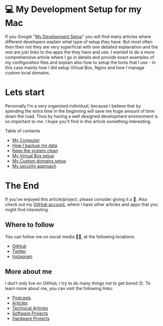 # 💻 My Development Setup for my Mac

If you Google "[My Development Setup](https://www.google.com/search?q=My+Development+Setup)" you will find many articles where different developers explain what type of setup they have. But most often then then not they are very superficial with one detailed explanation and the rest are just links to the apps the they have and use. I wanted to do a more comprehensive article where I go in details and provide exact examples of my configuration files and explain also how to setup the tools that I use - in this case mainly how I did setup Virtual Box, Nginx and how I manage custom local domains.

# Lets start

Personally I’m a very organized individual, because I believe that by spending the extra time in the beginning will save me huge amount of time down the road. Thus by having a well designed development environment is so important to me. I hope you'll find in this article something interesting.

Table of contents

- [My Computer](https://github.com/davidgatti/my-development-setup/tree/master/01_my_computer)
- [How I backup my data](https://github.com/davidgatti/my-development-setup/tree/master/02_backups)
- [Keep the system clean](https://github.com/davidgatti/my-development-setup/tree/master/03_empty_system)
- [My Virtual Box setup](https://github.com/davidgatti/my-development-setup/tree/master/04_virtual_box)
- [My Custom domains setup](https://github.com/davidgatti/my-development-setup/tree/master/05_custom_domains)
- [My security approach](https://github.com/davidgatti/my-development-setup/tree/master/06_my_security)

# The End

If you've enjoyed this article/project, please consider giving it a 🌟. Also check out my [GitHub account](https://github.com/davidgatti), where I have other articles and apps that you might find interesting.

## Where to follow

You can follow me on social media 🐙😇, at the following locations:

- [GitHub](https://github.com/davidgatti)
- [Twitter](https://twitter.com/dawidgatti)
- [Instagram](https://www.instagram.com/gattidavid/)

## More about me

I don’t only live on GitHub, I try to do many things not to get bored 🙃. To learn more about me, you can visit the following links:

- [Podcasts](http://david.gatti.pl/podcasts)
- [Articles](http://david.gatti.pl/articles)
- [Technical Articles](http://david.gatti.pl/technical_articles)
- [Software Projects](http://david.gatti.pl/software_projects)
- [Hardware Projects](http://david.gatti.pl/hardware_projects)
